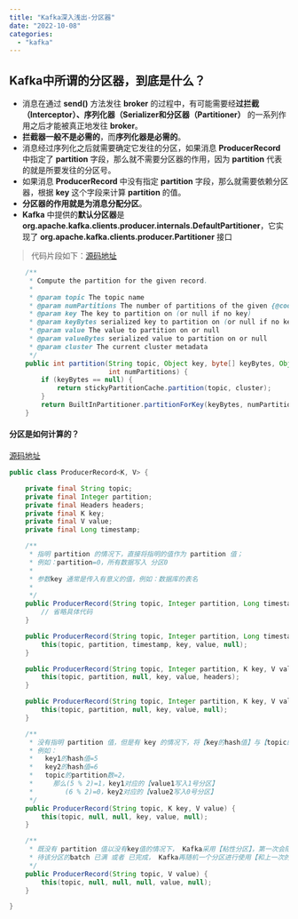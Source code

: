 ```yaml
---
title: "Kafka深入浅出-分区器"
date: "2022-10-08"
categories: 
  - "kafka"
---
```


## Kafka中所谓的分区器，到底是什么？

- 消息在通过 **send()** 方法发往 **broker** 的过程中，有可能需要经**过拦截（Interceptor）、序列化器（Serializer和分区器（Partitioner）** 的一系列作用之后才能被真正地发往 **broker**。
- **拦截器一般不是必需的**，而**序列化器是必需的**。
- 消息经过序列化之后就需要确定它发往的分区，如果消息 **ProducerRecord** 中指定了 **partition** 字段，那么就不需要分区器的作用，因为 **partition** 代表的就是所要发往的分区号。
- 如果消息 **ProducerRecord** 中没有指定 **partition** 字段，那么就需要依赖分区器，根据 **key** 这个字段来计算 **partition** 的值。
- **分区器的作用就是为消息分配分区**。
- **Kafka** 中提供的**默认分区器**是 **org.apache.kafka.clients.producer.internals.DefaultPartitioner**，它实现了 **org.apache.kafka.clients.producer.Partitioner** 接口

> 代码片段如下：[源码地址](https://github.com/apache/kafka/blob/trunk/clients/src/main/java/org/apache/kafka/clients/producer/internals/DefaultPartitioner.java)

```java
    /**
     * Compute the partition for the given record.
     *
     * @param topic The topic name
     * @param numPartitions The number of partitions of the given {@code topic}
     * @param key The key to partition on (or null if no key)
     * @param keyBytes serialized key to partition on (or null if no key)
     * @param value The value to partition on or null
     * @param valueBytes serialized value to partition on or null
     * @param cluster The current cluster metadata
     */
    public int partition(String topic, Object key, byte[] keyBytes, Object value, byte[] valueBytes, Cluster cluster,
                         int numPartitions) {
        if (keyBytes == null) {
            return stickyPartitionCache.partition(topic, cluster);
        }
        return BuiltInPartitioner.partitionForKey(keyBytes, numPartitions);
    }
```

#### 分区是如何计算的？

[源码地址](https://github.com/apache/kafka/blob/trunk/clients/src/main/java/org/apache/kafka/clients/producer/ProducerRecord.java)

```java
public class ProducerRecord<K, V> {

    private final String topic;
    private final Integer partition;
    private final Headers headers;
    private final K key;
    private final V value;
    private final Long timestamp;

    /**
     * 指明 partition 的情况下，直接将指明的值作为 partition 值；
     * 例如：partition=0，所有数据写入 分区0
     * 
     * 参数key 通常是传入有意义的值，例如：数据库的表名
     * 
     */
    public ProducerRecord(String topic, Integer partition, Long timestamp, K key, V value, Iterable<Header> headers) {
        // 省略具体代码
    }

    public ProducerRecord(String topic, Integer partition, Long timestamp, K key, V value) {
        this(topic, partition, timestamp, key, value, null);
    }

    public ProducerRecord(String topic, Integer partition, K key, V value, Iterable<Header> headers) {
        this(topic, partition, null, key, value, headers);
    }

    public ProducerRecord(String topic, Integer partition, K key, V value) {
        this(topic, partition, null, key, value, null);
    }

    /**
     * 没有指明 partition 值，但是有 key 的情况下，将【key的hash值】与【topic的partition数】进行【取余】得到partition值；
     * 例如：
     *   key1的hash值=5
     *   key2的hash值=6
     *   topic的partition数=2， 
     *     那么(5 % 2)=1，key1对应的【value1写入1号分区】
     *        (6 % 2)=0，key2对应的【value2写入0号分区】
     */
    public ProducerRecord(String topic, K key, V value) {
        this(topic, null, null, key, value, null);
    }

    /**
     * 既没有 partition 值以没有key值的情况下， Kafka采用【粘性分区】，第一次会随机选择一个分区，并尽可能一直使用该分区，
     * 待该分区的batch 已满 或者 已完成， Kafka再随机一个分区进行使用【和上一次的分区不同】。
     */
    public ProducerRecord(String topic, V value) {
        this(topic, null, null, null, value, null);
    }

}
```
